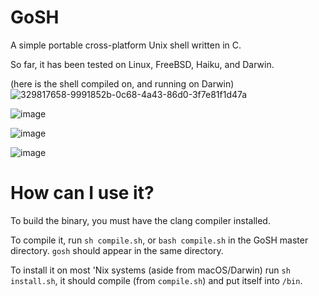 # GoSH
A simple portable cross-platform Unix shell written in C.

So far, it has been tested on Linux, FreeBSD, Haiku, and Darwin.

(here is the shell compiled on, and running on Darwin)
![329817658-9991852b-0c68-4a43-86d0-3f7e81f1d47a](https://github.com/Rodmatronic/GoSH/assets/105672808/d83e13c9-2832-47c7-91b3-8b931293576a)

![image](https://github.com/Rodmatronic/GoSH/assets/105672808/3cca05eb-a7f8-475e-ada2-9aa0f80a67cb)

![image](https://github.com/Rodmatronic/GoSH/assets/105672808/b07bbaca-ff92-4702-8f69-f38e4a2198ac)

![image](https://github.com/Rodmatronic/GoSH/assets/105672808/60c30230-66ac-41d7-a94b-07702f421a35)

# How can I use it?
To build the binary, you must have the clang compiler installed.

To compile it, run `sh compile.sh`, or `bash compile.sh` in the GoSH master directory. `gosh` should appear in the same directory.

To install it on most 'Nix systems (aside from macOS/Darwin) run `sh install.sh`, it should compile (from `compile.sh`) and put itself into `/bin`.
